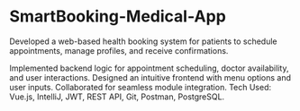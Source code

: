 # SmartBooking-Medical-App
Developed a web-based health booking system for patients to schedule appointments, manage profiles, and receive confirmations.

Implemented backend logic for appointment scheduling, doctor availability, and user interactions.
Designed an intuitive frontend with menu options and user inputs. Collaborated for seamless module integration.
Tech Used: Vue.js, IntelliJ, JWT, REST API, Git, Postman, PostgreSQL.
